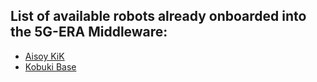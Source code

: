 
## List of available robots already onboarded into the 5G-ERA Middleware:

* [Aisoy KiK](https://github.com/5G-ERA/middleware/blob/main/docs/1_Middleware/1_Onboarding/RobotsExamples/AisoyKiK.json)
* [Kobuki Base](https://github.com/5G-ERA/middleware/blob/main/docs/1_Middleware/1_Onboarding/RobotsExamples/Kobuki.json)
